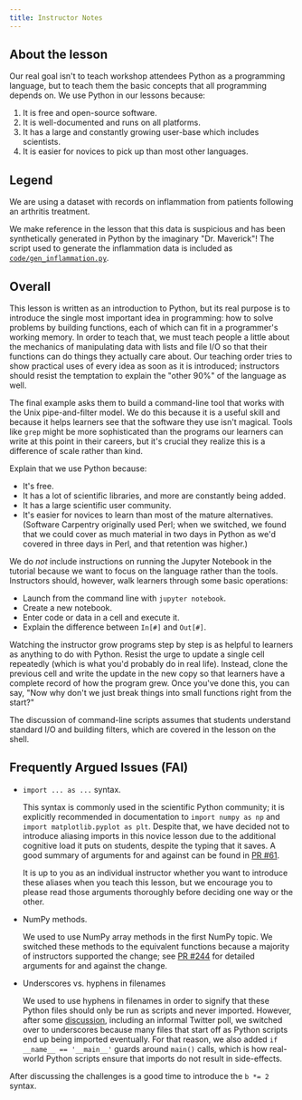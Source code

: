 ```yaml
---
title: Instructor Notes
---
```


## About the lesson

Our real goal isn't to teach workshop attendees Python as a programming language,
but to teach them the basic concepts that all programming depends on.
We use Python in our lessons because:

1. It is free and open-source software.
2. It is well-documented and runs on all platforms.
3. It has a large and constantly growing user-base which includes scientists.
4. It is easier for novices to pick up than most other languages.

## Legend

We are using a dataset with records on inflammation from patients following an
arthritis treatment.

We make reference in the lesson that this data is suspicious and has been
synthetically generated in Python by the imaginary "Dr. Maverick"! The script used to generate
the inflammation data is included as [`code/gen_inflammation.py`](../episodes/files/code/gen_inflammation.py).

## Overall

This lesson is written as an introduction to Python,
but its real purpose is to introduce the single most important idea in programming:
how to solve problems by building functions,
each of which can fit in a programmer's working memory.
In order to teach that,
we must teach people a little about
the mechanics of manipulating data with lists and file I/O
so that their functions can do things they actually care about.
Our teaching order tries to show practical uses of every idea as soon as it is introduced;
instructors should resist the temptation to explain
the "other 90%" of the language
as well.

The final example asks them to build a command-line tool
that works with the Unix pipe-and-filter model.
We do this because it is a useful skill
and because it helps learners see that the software they use isn't magical.
Tools like `grep` might be more sophisticated than
the programs our learners can write at this point in their careers,
but it's crucial they realize this is a difference of scale rather than kind.

Explain that we use Python because:

- It's free.
- It has a lot of scientific libraries, and more are constantly being added.
- It has a large scientific user community.
- It's easier for novices to learn than most of the mature alternatives.
  (Software Carpentry originally used Perl;
  when we switched,
  we found that we could cover as much material in two days in Python
  as we'd covered in three days in Perl,
  and that retention was higher.)

We do *not* include instructions on running the Jupyter Notebook in the tutorial
because we want to focus on the language rather than the tools.
Instructors should, however, walk learners through some basic operations:

- Launch from the command line with `jupyter notebook`.
- Create a new notebook.
- Enter code or data in a cell and execute it.
- Explain the difference between `In[#]` and `Out[#]`.

Watching the instructor grow programs step by step
is as helpful to learners as anything to do with Python.
Resist the urge to update a single cell repeatedly
(which is what you'd probably do in real life).
Instead,
clone the previous cell and write the update in the new copy
so that learners have a complete record of how the program grew.
Once you've done this,
you can say,
"Now why don't we just break things into small functions right from the start?"

The discussion of command-line scripts
assumes that students understand standard I/O and building filters,
which are covered in the lesson on the shell.

## Frequently Argued Issues (FAI)

- `import ... as ...` syntax.
  
  This syntax is commonly used in the scientific Python community;
  it is explicitly recommended in documentation to `import numpy as np`
  and `import matplotlib.pyplot as plt`. Despite that, we have decided
  not to introduce aliasing imports in this novice lesson due to the
  additional cognitive load it puts on students, despite the typing that
  it saves. A good summary of arguments for and against can be found in
  [PR #61](https://github.com/swcarpentry/python-novice-inflammation/pull/61).
  
  It is up to you as an individual instructor whether you want to introduce
  these aliases when you teach this lesson, but we encourage you to please
  read those arguments thoroughly before deciding one way or the other.

- NumPy methods.
  
  We used to use NumPy array methods in the first NumPy topic.
  We switched these methods to the equivalent functions because a majority
  of instructors supported the change; see
  [PR #244](https://github.com/swcarpentry/python-novice-inflammation/pull/244)
  for detailed arguments for and against the change.

- Underscores vs. hyphens in filenames
  
  We used to use hyphens in filenames in order to signify that these Python
  files should only be run as scripts and never imported. However, after some
  [discussion](https://github.com/swcarpentry/python-novice-inflammation/pull/254),
  including an informal Twitter poll, we switched over to underscores because
  many files that start off as Python scripts end up being imported eventually.
  For that reason, we also added `if __name__ == '__main__'` guards around
  `main()` calls, which is how real-world Python scripts ensure that imports
  do not result in side-effects.

After discussing the challenges is a good time to introduce the `b *= 2` syntax.



